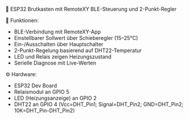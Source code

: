 
  🐣 ESP32 Brutkasten mit RemoteXY BLE-Steuerung und 2-Punkt-Regler

🔧 Funktionen:
- BLE-Verbindung mit RemoteXY-App
- Einstellbarer Sollwert über Schieberegler (15–25°C)
- Ein-/Ausschalten über Hauptschalter
- 2-Punkt-Regelung basierend auf DHT22-Temperatur
- LED und Relais zeigen Heizungszustand
- Serielle Diagnose mit Live-Werten

⚙️ Hardware:
- ESP32 Dev Board
- Relaismodul an GPIO 5
- LED (Heizungsanzeige) an GPIO 2
- DHT22 an GPIO 4 
  (Vcc=DHT_Pin1; Signal=DHT_Pin2; GND=DHT_Pin2; 10K=DHT_Pin-DHT_Pin2)
  
